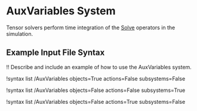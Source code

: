 # AuxVariables System

Tensor solvers perform time integration of the [Solve](Solve/index.md) operators in the simulation.

## Example Input File Syntax

!! Describe and include an example of how to use the AuxVariables system.

!syntax list /AuxVariables objects=True actions=False subsystems=False

!syntax list /AuxVariables objects=False actions=False subsystems=True

!syntax list /AuxVariables objects=False actions=True subsystems=False

